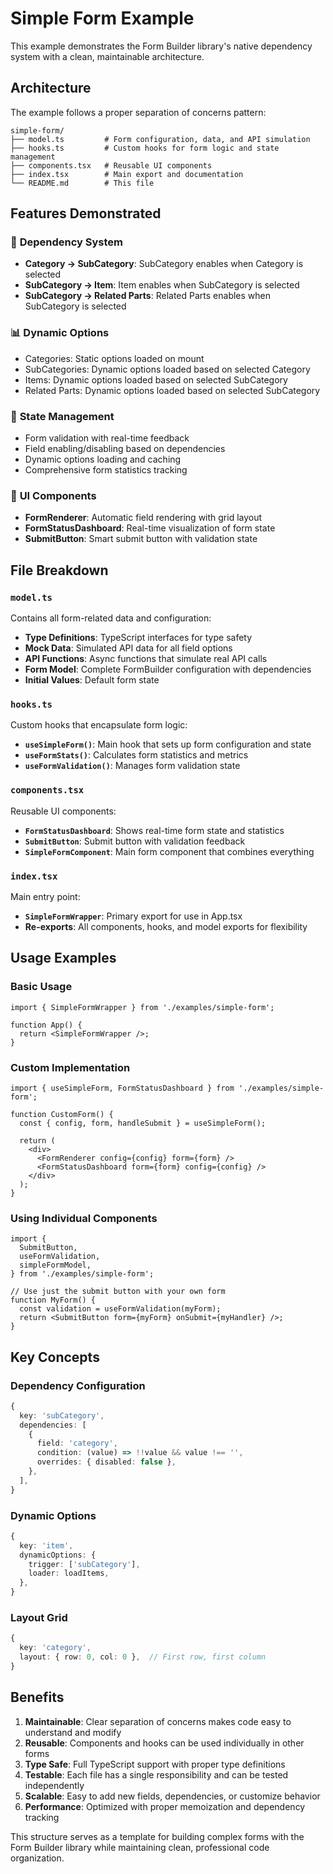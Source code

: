 # Simple Form Example

This example demonstrates the Form Builder library's native dependency system with a clean, maintainable architecture.

## Architecture

The example follows a proper separation of concerns pattern:

```
simple-form/
├── model.ts         # Form configuration, data, and API simulation
├── hooks.ts         # Custom hooks for form logic and state management
├── components.tsx   # Reusable UI components
├── index.tsx        # Main export and documentation
└── README.md        # This file
```

## Features Demonstrated

### 🔗 **Dependency System**

- **Category → SubCategory**: SubCategory enables when Category is selected
- **SubCategory → Item**: Item enables when SubCategory is selected
- **SubCategory → Related Parts**: Related Parts enables when SubCategory is selected

### 📊 **Dynamic Options**

- Categories: Static options loaded on mount
- SubCategories: Dynamic options loaded based on selected Category
- Items: Dynamic options loaded based on selected SubCategory
- Related Parts: Dynamic options loaded based on selected SubCategory

### 🎯 **State Management**

- Form validation with real-time feedback
- Field enabling/disabling based on dependencies
- Dynamic options loading and caching
- Comprehensive form statistics tracking

### 🎨 **UI Components**

- **FormRenderer**: Automatic field rendering with grid layout
- **FormStatusDashboard**: Real-time visualization of form state
- **SubmitButton**: Smart submit button with validation state

## File Breakdown

### `model.ts`

Contains all form-related data and configuration:

- **Type Definitions**: TypeScript interfaces for type safety
- **Mock Data**: Simulated API data for all field options
- **API Functions**: Async functions that simulate real API calls
- **Form Model**: Complete FormBuilder configuration with dependencies
- **Initial Values**: Default form state

### `hooks.ts`

Custom hooks that encapsulate form logic:

- **`useSimpleForm()`**: Main hook that sets up form configuration and state
- **`useFormStats()`**: Calculates form statistics and metrics
- **`useFormValidation()`**: Manages form validation state

### `components.tsx`

Reusable UI components:

- **`FormStatusDashboard`**: Shows real-time form state and statistics
- **`SubmitButton`**: Submit button with validation feedback
- **`SimpleFormComponent`**: Main form component that combines everything

### `index.tsx`

Main entry point:

- **`SimpleFormWrapper`**: Primary export for use in App.tsx
- **Re-exports**: All components, hooks, and model exports for flexibility

## Usage Examples

### Basic Usage

```tsx
import { SimpleFormWrapper } from './examples/simple-form';

function App() {
  return <SimpleFormWrapper />;
}
```

### Custom Implementation

```tsx
import { useSimpleForm, FormStatusDashboard } from './examples/simple-form';

function CustomForm() {
  const { config, form, handleSubmit } = useSimpleForm();

  return (
    <div>
      <FormRenderer config={config} form={form} />
      <FormStatusDashboard form={form} config={config} />
    </div>
  );
}
```

### Using Individual Components

```tsx
import {
  SubmitButton,
  useFormValidation,
  simpleFormModel,
} from './examples/simple-form';

// Use just the submit button with your own form
function MyForm() {
  const validation = useFormValidation(myForm);
  return <SubmitButton form={myForm} onSubmit={myHandler} />;
}
```

## Key Concepts

### **Dependency Configuration**

```typescript
{
  key: 'subCategory',
  dependencies: [
    {
      field: 'category',
      condition: (value) => !!value && value !== '',
      overrides: { disabled: false },
    },
  ],
}
```

### **Dynamic Options**

```typescript
{
  key: 'item',
  dynamicOptions: {
    trigger: ['subCategory'],
    loader: loadItems,
  },
}
```

### **Layout Grid**

```typescript
{
  key: 'category',
  layout: { row: 0, col: 0 },  // First row, first column
}
```

## Benefits

1. **Maintainable**: Clear separation of concerns makes code easy to understand and modify
2. **Reusable**: Components and hooks can be used individually in other forms
3. **Type Safe**: Full TypeScript support with proper type definitions
4. **Testable**: Each file has a single responsibility and can be tested independently
5. **Scalable**: Easy to add new fields, dependencies, or customize behavior
6. **Performance**: Optimized with proper memoization and dependency tracking

This structure serves as a template for building complex forms with the Form Builder library while maintaining clean, professional code organization.
